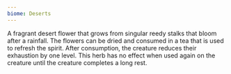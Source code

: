 ```yaml
---
biome: Deserts
---
```

A fragrant desert flower that grows from singular reedy stalks that bloom after a rainfall. The flowers can be dried and consumed in a tea that is used to refresh the spirit. After consumption, the creature reduces their exhaustion by one level. This herb has no effect when used again on the creature until the creature completes a long rest. 

